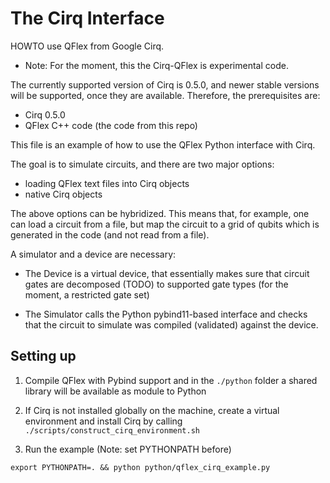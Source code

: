 # The Cirq Interface


HOWTO use QFlex from Google Cirq.
* Note: For the moment, this the Cirq-QFlex is experimental code.

The currently supported version of Cirq is 0.5.0, and newer stable 
versions will be supported, once they are available. Therefore, the 
prerequisites are:
- Cirq 0.5.0
- QFlex C++ code (the code from this repo)

This file is an example of how to use the QFlex Python interface with Cirq.

The goal is to simulate circuits, and there are two major options:
* loading QFlex text files into Cirq objects
* native Cirq objects

The above options can be hybridized. This means that, for example, one can load
a circuit from a file, but map the circuit to a grid of qubits which is
generated in the code (and not read from a file).




A simulator and a device are necessary:

* The Device is a virtual device, that essentially makes sure that circuit gates
are decomposed (TODO) to supported gate types (for the moment,
 a restricted gate set)

* The Simulator calls the Python pybind11-based interface and checks that the
circuit to simulate was compiled (validated) against the device.

## Setting up

1. Compile QFlex with Pybind support and in the `./python` folder a shared library 
will be available as module to Python

2. If Cirq is not installed globally on the machine, create a virtual environment
and install Cirq by calling `./scripts/construct_cirq_environment.sh`

3. Run the example (Note: set PYTHONPATH before)

`export PYTHONPATH=. && python python/qflex_cirq_example.py`
